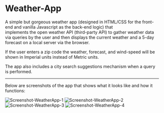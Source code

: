 
# Weather-App

A simple but gorgeous weather app (designed in HTML/CSS for the front-end and vanilla Javascript as the back-end logic) that  
implements the open weather API (third-party API) to gather weather data via queries by the user and then displays the
current weather and a 5-day forecast on a local server via the browser. 

If the user enters a zip code the weather, forecast, and wind-speed  will be shown in Imperial units instead of Metric units. 

The app also includes a city search suggestions mechanism when a query is performed.

-------------------------------------------------------------------------------------------------------------------------------

Below are screenshots of the app that shows what it looks like and how it functions: 

![Screenshot-WeatherApp-1](https://user-images.githubusercontent.com/34729011/133704521-7fd9c563-ebb2-4dc6-bcd6-586f31926240.png)
![Screenshot-WeatherApp-2](https://user-images.githubusercontent.com/34729011/133704515-2a0288e5-928d-4d6f-8ecd-c18e2164a0c6.png)
![Screenshot-WeatherApp-3](https://user-images.githubusercontent.com/34729011/133704516-eb8d8c95-5635-45ce-aa93-2e97683bc465.png)
![Screenshot-WeatherApp-4](https://user-images.githubusercontent.com/34729011/133704520-bfbc7e82-8972-43d1-a948-13b6ceab464b.png)
